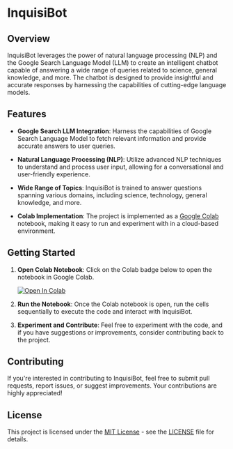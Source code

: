 # InquisiBot

## Overview

InquisiBot leverages the power of natural language processing (NLP) and the Google Search Language Model (LLM) to create an intelligent chatbot capable of answering a wide range of queries related to science, general knowledge, and more. The chatbot is designed to provide insightful and accurate responses by harnessing the capabilities of cutting-edge language models.

## Features

- **Google Search LLM Integration**: Harness the capabilities of Google Search Language Model to fetch relevant information and provide accurate answers to user queries.

- **Natural Language Processing (NLP)**: Utilize advanced NLP techniques to understand and process user input, allowing for a conversational and user-friendly experience.

- **Wide Range of Topics**: InquisiBot is trained to answer questions spanning various domains, including science, technology, general knowledge, and more.

- **Colab Implementation**: The project is implemented as a [Google Colab](https://colab.research.google.com/) notebook, making it easy to run and experiment with in a cloud-based environment.

## Getting Started

1. **Open Colab Notebook**: Click on the Colab badge below to open the notebook in Google Colab.

    [![Open In Colab](https://colab.research.google.com/assets/colab-badge.svg)]([link-to-your-colab-notebook](https://colab.research.google.com/drive/1AT5jRBv4lD-NDP3baROhQX8q-nrm4NbD#scrollTo=vIk_OaRmluj8))

2. **Run the Notebook**: Once the Colab notebook is open, run the cells sequentially to execute the code and interact with InquisiBot.

3. **Experiment and Contribute**: Feel free to experiment with the code, and if you have suggestions or improvements, consider contributing back to the project.

## Contributing

If you're interested in contributing to InquisiBot, feel free to submit pull requests, report issues, or suggest improvements. Your contributions are highly appreciated!

## License

This project is licensed under the [MIT License](LICENSE) - see the [LICENSE](LICENSE) file for details.
